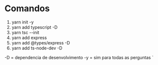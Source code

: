 # Comandos

1. yarn init -y
2. yarn add typescript -D
3. yarn tsc --init
4. yarn add express
5. yarn add @types/express -D
6. yarn add ts-node-dev -D

-D = dependencia de desenvolvimento
-y = sim para todas as perguntas
`
